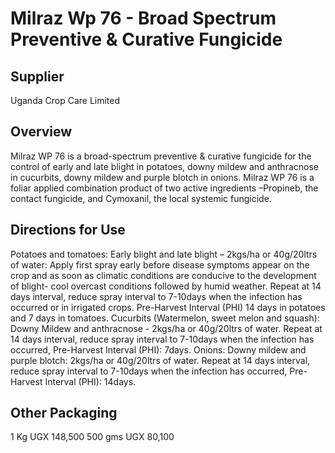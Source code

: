 # Milraz Wp 76 - Broad Spectrum Preventive & Curative Fungicide

## Supplier
Uganda Crop Care Limited

## Overview
Milraz WP 76 is a broad-spectrum preventive & curative fungicide for the control of early and late blight in potatoes, downy mildew and anthracnose in cucurbits, downy mildew and purple blotch in onions. Milraz WP 76 is a foliar applied combination product of two active ingredients –Propineb, the contact fungicide, and Cymoxanil, the local systemic fungicide.

## Directions for Use
Potatoes and tomatoes: Early blight and late blight – 2kgs/ha or 40g/20ltrs of water: Apply first spray early before disease symptoms appear on the crop and as soon as climatic conditions are conducive to the development of blight- cool overcast conditions followed by humid weather. Repeat at 14 days interval, reduce spray interval to 7-10days when the infection has occurred or in irrigated crops. Pre-Harvest Interval (PHI) 14 days in potatoes and 7 days in tomatoes.
Cucurbits (Watermelon, sweet melon and squash): Downy Mildew and anthracnose - 2kgs/ha or 40g/20ltrs of water. Repeat at 14 days interval, reduce spray interval to 7-10days when the infection has occurred, Pre-Harvest Interval (PHI): 7days.
Onions: Downy mildew and purple blotch: 2kgs/ha or 40g/20ltrs of water. Repeat at 14 days interval, reduce spray interval to 7-10days when the infection has occurred, Pre-Harvest Interval (PHI): 14days.

## Other Packaging
1 Kg UGX 148,500
500 gms UGX 80,100

